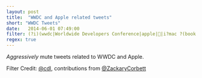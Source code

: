 ```yaml
---
layout: post
title:  "WWDC and Apple related tweets"
short: "WWDC Tweets"
date:   2014-06-01 07:49:00
filter: (?i)(wwdc|Worldwide Developers Conference|apple||i?mac ?(book|mini|pro)?|iphone|ipad|ipod|icloud|imessage|face ?time|mobile ?me|iwork|ilife|ibeacons?|ibooks?|itunes|App Store|ios|os ?x|yosemite|mavericks|steve jobs|jony ive|tim cook|dr.? dre|beats)
regex: true
---
```


_Aggressively_ mute tweets related to WWDC and Apple.

Filter Credit: [@cdl](https://twitter.com/cdl), contributions from [@ZackaryCorbett](https://twitter.com/ZackaryCorbett)
